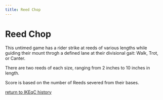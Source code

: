 ```yaml
---
title: Reed Chop
---
```


# Reed Chop

This untimed game has a rider strike at reeds of various lengths while guiding their mount throgh a defined lane at their divisional gait: Walk, Trot, or Canter.

There are two reeds of each size, ranging from 2 inches to 10 inches in length.

Score is based on the number of Reeds severed from their bases.

[return to IKEqC history](history)
